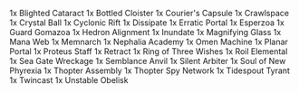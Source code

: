 1x Blighted Cataract
1x Bottled Cloister
1x Courier's Capsule
1x Crawlspace
1x Crystal Ball
1x Cyclonic Rift
1x Dissipate
1x Erratic Portal
1x Esperzoa
1x Guard Gomazoa
1x Hedron Alignment
1x Inundate
1x Magnifying Glass
1x Mana Web
1x Memnarch
1x Nephalia Academy
1x Omen Machine
1x Planar Portal
1x Proteus Staff
1x Retract
1x Ring of Three Wishes
1x Roil Elemental
1x Sea Gate Wreckage
1x Semblance Anvil
1x Silent Arbiter
1x Soul of New Phyrexia
1x Thopter Assembly
1x Thopter Spy Network
1x Tidespout Tyrant
1x Twincast
1x Unstable Obelisk
